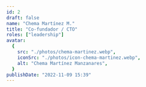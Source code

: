 ```yaml
---
id: 2
draft: false
name: "Chema Martínez M."
title: "Co-fundador / CTO"
roles: ["leadership"]
avatar:
  {
    src: "./photos/chema-martinez.webp",
    iconSrc: "./photos/icon-chema-martinez.webp",
    alt: "Chema Martínez Manzanares",
  }
publishDate: "2022-11-09 15:39"
---
```

